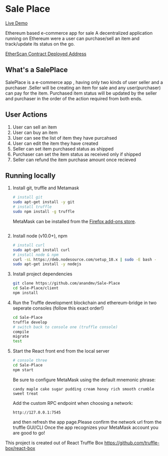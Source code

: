 # Sale Place 
[Live Demo](https://saleplace.web.app/)

Ethereum based e-commerce app for sale
A decentralized application running on Ethereum were a user can purchase/sell an item and track/update its status on the go.

[EtherScan Contract Deployed Address](https://rinkeby.etherscan.io/address/0xd823ff2600b5a0456c6a797b5cf1eaec2a32eb95)

## What's a SalePlace
SalePlace is a e-commerce app , having only two kinds of user seller and a purchaser .Seller will be creating an item for sale and any user(purchaser) can pay for the item. Purchased item status will be updated by the seller and purchaser in the order of the action required from both ends.

## User Actions
1. User can sell an item
2. User can buy an item
3. User can see the list of item they have purcahsed
4. User can edit the item they have created
5. Seller can set item purchased status as shipped
6. Purchaser can set the item status as received only if shipped
7. Seller can refund the item purchase amount once recieved


## Running locally
1. Install git, truffle and Metamask
    ```sh
    # install git
    sudo apt-get install -y git
    # install truffle
    sudo npm install -g truffle
    ```
    MetaMask can be installed from the [Firefox add-ons store](https://addons.mozilla.org/en-US/firefox/addon/ether-metamask/).
    ```
2. Install node (v10.0+), npm
    ```sh
    # install curl
    sudo apt-get install curl
    # install node & npm
    curl -sL https://deb.nodesource.com/setup_10.x | sudo -E bash -
    sudo apt-get install -y nodejs
3. Install project dependencies
    ```sh
    git clone https://github.com/anandmv/Sale-Place
    cd Sale-Place/client
    npm install
    ```
4. Run the Truffle development blockchain and ethereum-bridge in two seperate consoles (follow this exact order!)
    ```sh
    cd Sale-Place
    truffle develop
    # switch back to console one (truffle console)
    compile
    migrate
    test
    ```
5. Start the React front end from the local server
    ```sh
    # console three
    cd Sale-Place
    npm start
    ```
    Be sure to configure MetaMask using the default mnemonic phrase:
    ```
    candy maple cake sugar pudding cream honey rich smooth crumble sweet treat 
    ```
    Add the custom RPC endpoint when choosing a network: 
    ```
    http://127.0.0.1:7545 
    ```
    and then refresh the app page.Please confirm the network url from the truffle GUI/CLI 
    Once the app recognizes your MetaMask account you are good to go!

This project is created out of React Truffle Box https://github.com/truffle-box/react-box
